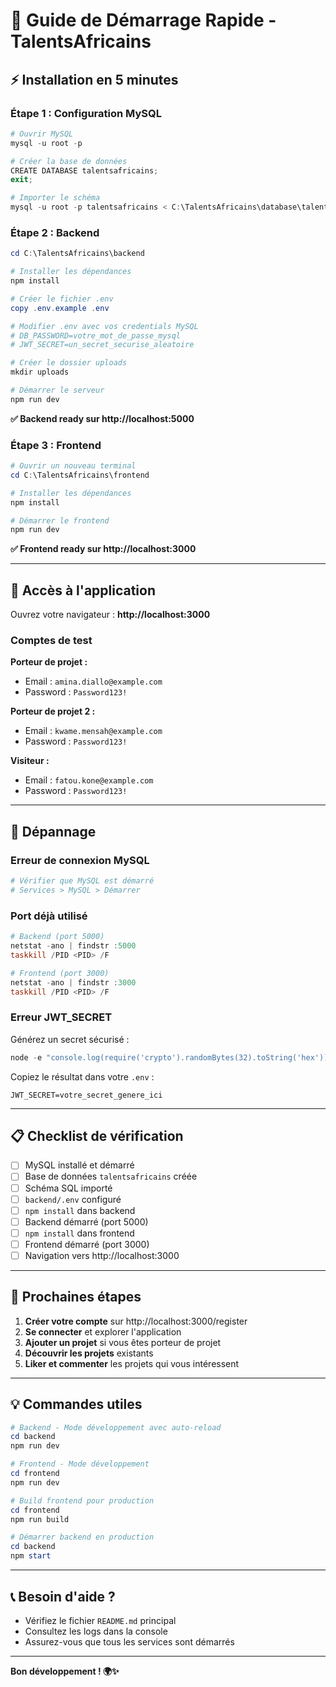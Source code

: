 # 🚀 Guide de Démarrage Rapide - TalentsAfricains

## ⚡ Installation en 5 minutes

### Étape 1 : Configuration MySQL
```powershell
# Ouvrir MySQL
mysql -u root -p

# Créer la base de données
CREATE DATABASE talentsafricains;
exit;

# Importer le schéma
mysql -u root -p talentsafricains < C:\TalentsAfricains\database\talentsafricains.sql
```

### Étape 2 : Backend
```powershell
cd C:\TalentsAfricains\backend

# Installer les dépendances
npm install

# Créer le fichier .env
copy .env.example .env

# Modifier .env avec vos credentials MySQL
# DB_PASSWORD=votre_mot_de_passe_mysql
# JWT_SECRET=un_secret_securise_aleatoire

# Créer le dossier uploads
mkdir uploads

# Démarrer le serveur
npm run dev
```

**✅ Backend ready sur http://localhost:5000**

### Étape 3 : Frontend
```powershell
# Ouvrir un nouveau terminal
cd C:\TalentsAfricains\frontend

# Installer les dépendances
npm install

# Démarrer le frontend
npm run dev
```

**✅ Frontend ready sur http://localhost:3000**

---

## 🎉 Accès à l'application

Ouvrez votre navigateur : **http://localhost:3000**

### Comptes de test

**Porteur de projet :**
- Email : `amina.diallo@example.com`
- Password : `Password123!`

**Porteur de projet 2 :**
- Email : `kwame.mensah@example.com`
- Password : `Password123!`

**Visiteur :**
- Email : `fatou.kone@example.com`
- Password : `Password123!`

---

## 🔧 Dépannage

### Erreur de connexion MySQL
```powershell
# Vérifier que MySQL est démarré
# Services > MySQL > Démarrer
```

### Port déjà utilisé
```powershell
# Backend (port 5000)
netstat -ano | findstr :5000
taskkill /PID <PID> /F

# Frontend (port 3000)
netstat -ano | findstr :3000
taskkill /PID <PID> /F
```

### Erreur JWT_SECRET
Générez un secret sécurisé :
```javascript
node -e "console.log(require('crypto').randomBytes(32).toString('hex'))"
```

Copiez le résultat dans votre `.env` :
```env
JWT_SECRET=votre_secret_genere_ici
```

---

## 📋 Checklist de vérification

- [ ] MySQL installé et démarré
- [ ] Base de données `talentsafricains` créée
- [ ] Schéma SQL importé
- [ ] `backend/.env` configuré
- [ ] `npm install` dans backend
- [ ] Backend démarré (port 5000)
- [ ] `npm install` dans frontend
- [ ] Frontend démarré (port 3000)
- [ ] Navigation vers http://localhost:3000

---

## 🎯 Prochaines étapes

1. **Créer votre compte** sur http://localhost:3000/register
2. **Se connecter** et explorer l'application
3. **Ajouter un projet** si vous êtes porteur de projet
4. **Découvrir les projets** existants
5. **Liker et commenter** les projets qui vous intéressent

---

## 💡 Commandes utiles

```powershell
# Backend - Mode développement avec auto-reload
cd backend
npm run dev

# Frontend - Mode développement
cd frontend
npm run dev

# Build frontend pour production
cd frontend
npm run build

# Démarrer backend en production
cd backend
npm start
```

---

## 📞 Besoin d'aide ?

- Vérifiez le fichier `README.md` principal
- Consultez les logs dans la console
- Assurez-vous que tous les services sont démarrés

---

**Bon développement ! 🌍✨**
